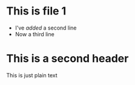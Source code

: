 # This is file 1
- I've *added* a second line
- Now a third line

# This is a second header
This is just plain text
